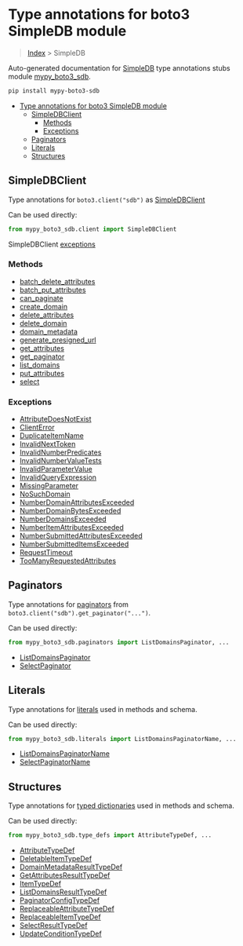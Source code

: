 # Type annotations for boto3 SimpleDB module

> [Index](../README.md) > SimpleDB

Auto-generated documentation for [SimpleDB](https://boto3.amazonaws.com/v1/documentation/api/latest/reference/services/sdb.html#SimpleDB)
type annotations stubs module [mypy_boto3_sdb](https://pypi.org/project/mypy-boto3-sdb/).

```bash
pip install mypy-boto3-sdb
```

- [Type annotations for boto3 SimpleDB module](#type-annotations-for-boto3-simpledb-module)
  - [SimpleDBClient](#simpledbclient)
    - [Methods](#methods)
    - [Exceptions](#exceptions)
  - [Paginators](#paginators)
  - [Literals](#literals)
  - [Structures](#structures)

## SimpleDBClient

Type annotations for  `boto3.client("sdb")` as [SimpleDBClient](./client.md)

Can be used directly:

```python
from mypy_boto3_sdb.client import SimpleDBClient
```


SimpleDBClient [exceptions](./client.md#exceptions)



### Methods
- [batch_delete_attributes](./client.md#batch-delete-attributes)
- [batch_put_attributes](./client.md#batch-put-attributes)
- [can_paginate](./client.md#can-paginate)
- [create_domain](./client.md#create-domain)
- [delete_attributes](./client.md#delete-attributes)
- [delete_domain](./client.md#delete-domain)
- [domain_metadata](./client.md#domain-metadata)
- [generate_presigned_url](./client.md#generate-presigned-url)
- [get_attributes](./client.md#get-attributes)
- [get_paginator](./client.md#get-paginator)
- [list_domains](./client.md#list-domains)
- [put_attributes](./client.md#put-attributes)
- [select](./client.md#select)




### Exceptions
- [AttributeDoesNotExist](./client.md#attributedoesnotexist)
- [ClientError](./client.md#clienterror)
- [DuplicateItemName](./client.md#duplicateitemname)
- [InvalidNextToken](./client.md#invalidnexttoken)
- [InvalidNumberPredicates](./client.md#invalidnumberpredicates)
- [InvalidNumberValueTests](./client.md#invalidnumbervaluetests)
- [InvalidParameterValue](./client.md#invalidparametervalue)
- [InvalidQueryExpression](./client.md#invalidqueryexpression)
- [MissingParameter](./client.md#missingparameter)
- [NoSuchDomain](./client.md#nosuchdomain)
- [NumberDomainAttributesExceeded](./client.md#numberdomainattributesexceeded)
- [NumberDomainBytesExceeded](./client.md#numberdomainbytesexceeded)
- [NumberDomainsExceeded](./client.md#numberdomainsexceeded)
- [NumberItemAttributesExceeded](./client.md#numberitemattributesexceeded)
- [NumberSubmittedAttributesExceeded](./client.md#numbersubmittedattributesexceeded)
- [NumberSubmittedItemsExceeded](./client.md#numbersubmitteditemsexceeded)
- [RequestTimeout](./client.md#requesttimeout)
- [TooManyRequestedAttributes](./client.md#toomanyrequestedattributes)






## Paginators

Type annotations for [paginators](./paginators.md) from `boto3.client("sdb").get_paginator("...")`.

Can be used directly:

```python
from mypy_boto3_sdb.paginators import ListDomainsPaginator, ...
```

- [ListDomainsPaginator](./paginators.md#listdomainspaginator)
- [SelectPaginator](./paginators.md#selectpaginator)






## Literals

Type annotations for [literals](./literals.md) used in methods and schema.

Can be used directly:

```python
from mypy_boto3_sdb.literals import ListDomainsPaginatorName, ...
```

- [ListDomainsPaginatorName](./literals.md#listdomainspaginatorname)
- [SelectPaginatorName](./literals.md#selectpaginatorname)




## Structures


Type annotations for [typed dictionaries](./type_defs.md) used in methods and schema.

Can be used directly:

```python
from mypy_boto3_sdb.type_defs import AttributeTypeDef, ...
```

- [AttributeTypeDef](./type_defs.md#attributetypedef)
- [DeletableItemTypeDef](./type_defs.md#deletableitemtypedef)
- [DomainMetadataResultTypeDef](./type_defs.md#domainmetadataresulttypedef)
- [GetAttributesResultTypeDef](./type_defs.md#getattributesresulttypedef)
- [ItemTypeDef](./type_defs.md#itemtypedef)
- [ListDomainsResultTypeDef](./type_defs.md#listdomainsresulttypedef)
- [PaginatorConfigTypeDef](./type_defs.md#paginatorconfigtypedef)
- [ReplaceableAttributeTypeDef](./type_defs.md#replaceableattributetypedef)
- [ReplaceableItemTypeDef](./type_defs.md#replaceableitemtypedef)
- [SelectResultTypeDef](./type_defs.md#selectresulttypedef)
- [UpdateConditionTypeDef](./type_defs.md#updateconditiontypedef)
